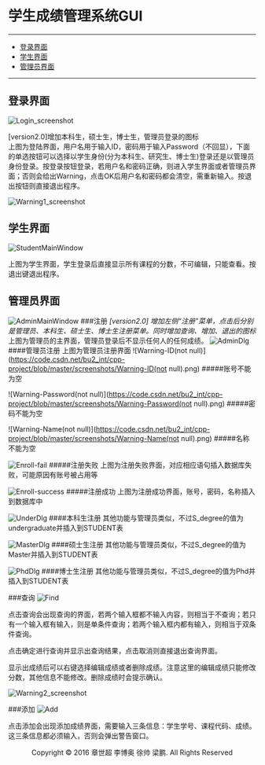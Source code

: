 学生成绩管理系统GUI
====

****

*    [登录界面](#Login)
*    [学生界面](#Student)
*    [管理员界面](#Administrator)

****

<h2 id="Login">登录界面</h2>

![Login_screenshot](https://code.csdn.net/bu2_int/cpp-project/blob/master/screenshots/Login.png)

[version2.0]增加本科生，硕士生，博士生，管理员登录的图标  
上图为登陆界面，用户名用于输入ID，密码用于输入Password（不回显），下面的单选按钮可以选择以学生身份(分为本科生、研究生、博士生)登录还是以管理员身份登录。按登录按钮登录，若用户名和密码正确，则进入学生界面或者管理员界面；否则会给出Warning，点击OK后用户名和密码都会清空，需重新输入。按退出按钮则直接退出程序。

![Warning1_screenshot](https://code.csdn.net/bu2_int/cpp-project/blob/master/screenshots/Warning-1.png)

<h2 id="Student">学生界面</h2>

![StudentMainWindow](https://code.csdn.net/bu2_int/cpp-project/blob/master/screenshots/StudentMainWindow.png)

上图为学生界面，学生登录后直接显示所有课程的分数，不可编辑，只能查看。按退出键退出程序。

<h2 id="Administrator">管理员界面</h2>

![AdminMainWindow](https://code.csdn.net/bu2_int/cpp-project/blob/master/screenshots/AdminMainWindow.png)
###注册
*[version2.0] 增加左侧“注册”菜单，点击后分别是管理员、本科生、硕士生、博士生注册菜单。同时增加查询、增加、退出的图标*    
上图为管理员的主界面，管理员登录后不显示任何人的任何成绩。
![AdminDlg](https://code.csdn.net/bu2_int/cpp-project/blob/master/screenshots/AdminDlg.png)
####管理员注册
上图为管理员注册界面
![Warning-ID(not null)](https://code.csdn.net/bu2_int/cpp-project/blob/master/screenshots/Warning-ID(not null).png)
#####账号不能为空

![Warning-Password(not null)](https://code.csdn.net/bu2_int/cpp-project/blob/master/screenshots/Warning-Password(not null).png)
#####密码不能为空

![Warning-Name(not null)](https://code.csdn.net/bu2_int/cpp-project/blob/master/screenshots/Warning-Name(not null).png)
#####名称不能为空

![Enroll-fail](https://code.csdn.net/bu2_int/cpp-project/blob/master/screenshots/Enroll-fail.png)
#####注册失败
上图为注册失败界面，对应相应语句插入数据库失败，可能原因有账号被占用等

![Enroll-success](https://code.csdn.net/bu2_int/cpp-project/blob/master/screenshots/Enroll-success.png)
#####注册成功
上图为注册成功界面，账号，密码，名称插入到数据库中

![UnderDlg](https://code.csdn.net/bu2_int/cpp-project/blob/master/screenshots/UnderDlg.png)
####本科生注册
其他功能与管理员类似，不过S_degree的值为undergraduate并插入到STUDENT表

![MasterDlg](https://code.csdn.net/bu2_int/cpp-project/blob/master/screenshots/MasterDlg.png)
####硕士生注册
其他功能与管理员类似，不过S_degree的值为Master并插入到STUDENT表

![PhdDlg](https://code.csdn.net/bu2_int/cpp-project/blob/master/screenshots/PhdDlg.png)
####博士生注册
其他功能与管理员类似，不过S_degree的值为Phd并插入到STUDENT表

###查询
![Find](https://code.csdn.net/bu2_int/cpp-project/blob/master/screenshots/Find.png)

点击查询会出现查询的界面，若两个输入框都不输入内容，则相当于不查询；若只有一个输入框有输入，则是单条件查询；若两个输入框内都有输入，则相当于双条件查询。

点击确定进行查询并显示出查询结果，点击取消则直接退出查询界面。

显示出成绩后可以右键选择编辑成绩或者删除成绩。注意这里的编辑成绩只能修改分数，其他信息不能修改。删除成绩时会提示确认。

![Warning2_screenshot](https://code.csdn.net/bu2_int/cpp-project/blob/master/screenshots/Warning-2.png)

###添加
![Add](https://code.csdn.net/bu2_int/cpp-project/blob/master/screenshots/Add.png)

点击添加会出现添加成绩界面，需要输入三条信息：学生学号、课程代码、成绩。这三条信息都必须输入，否则会弹出警告窗口。

<center>Copyright &copy; 2016 章世超 李博奥 徐帅 梁鹏. All Rights Reserved</center>

